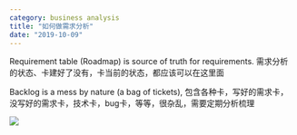 ```yaml
---
category: business analysis
title: "如何做需求分析"
date: "2019-10-09"
---
```


Requirement table (Roadmap) is source of truth for requirements. 需求分析的状态、卡建好了没有，卡当前的状态，都应该可以在这里面

Backlog is a mess by nature (a bag of tickets), 包含各种卡，写好的需求卡，没写好的需求卡，技术卡，bug卡，等等，很杂乱，需要定期分析梳理

![](https://goooooouwa.files.wordpress.com/2020/04/egbrwluu4aabu0u.jpeg?w=734)
